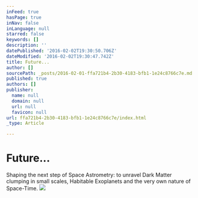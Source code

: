 ```yaml
---
inFeed: true
hasPage: true
inNav: false
inLanguage: null
starred: false
keywords: []
description: ''
datePublished: '2016-02-02T19:30:50.706Z'
dateModified: '2016-02-02T19:30:47.742Z'
title: Future...
author: []
sourcePath: _posts/2016-02-01-ffa721b4-2b30-4183-bfb1-1e24c8766c7e.md
published: true
authors: []
publisher:
  name: null
  domain: null
  url: null
  favicon: null
url: ffa721b4-2b30-4183-bfb1-1e24c8766c7e/index.html
_type: Article

---
```

# Future...

Shaping the next step of Space Astrometry: to unravel Dark Matter clumping in small scales, Habitable Exoplanets and the very own nature of Space-Time.
![](https://the-grid-user-content.s3-us-west-2.amazonaws.com/d6226f99-fa55-4411-8601-b3477b9b76f1.png)